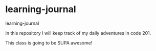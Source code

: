 # learning-journal  
learning-journal  

In this repository I will keep track of my daily adventures in code 201.  

This class is going to be SUPA awesome!  
